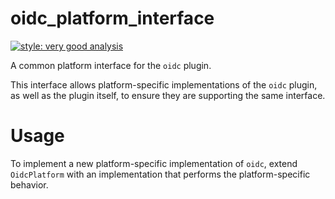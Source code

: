 # oidc_platform_interface

[![style: very good analysis][very_good_analysis_badge]][very_good_analysis_link]

A common platform interface for the `oidc` plugin.

This interface allows platform-specific implementations of the `oidc` plugin, as well as the plugin itself, to ensure they are supporting the same interface.

# Usage

To implement a new platform-specific implementation of `oidc`, extend `OidcPlatform` with an implementation that performs the platform-specific behavior.

[very_good_analysis_badge]: https://img.shields.io/badge/style-very_good_analysis-B22C89.svg
[very_good_analysis_link]: https://pub.dev/packages/very_good_analysis